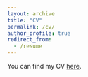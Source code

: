 ```yaml
---
layout: archive
title: "CV"
permalink: /cv/
author_profile: true
redirect_from:
  - /resume
---
```


You can find my CV [here](../assets/lfresume.pdf).
